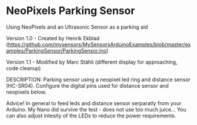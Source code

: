 # NeoPixels Parking Sensor
Using NeoPixels and an Ultrasonic Sensor as a parking aid

Version 1.0 - Created by Henrik Ekblad (https://github.com/mysensors/MySensorsArduinoExamples/blob/master/examples/ParkingSensor/ParkingSensor.ino)

Version 1.1 - Modified by Marc Stähli (different display for approaching, code cleanup)

DESCRIPTION: Parking sensor using a neopixel led ring and distance sensor (HC-SR04).
Configure the digital pins used for distance sensor and neopixels below.
   
   Advice! In general to feed leds and distance sensor serparatly from your Arduino.
   My Nano did survive the test - does not use too much juice... You
   can also adjust intesity of the LEDs to reduce the power requirements.
